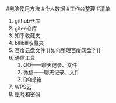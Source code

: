 #电脑使用方法 #个人数据 #工作台整理 #清单

1. github仓库
2. gitee仓库
3. 知乎收藏夹
4. bilibili收藏夹
5. 百度云盘文件 [[如何整理百度网盘？]]
6. 通信工具
	1. QQ——聊天记录、文件
	2. 微信——聊天记录、文件
	3. QQ邮箱
7. WPS云
8. 账号和密码
